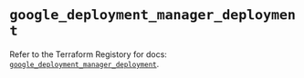 # `google_deployment_manager_deployment`

Refer to the Terraform Registory for docs: [`google_deployment_manager_deployment`](https://registry.terraform.io/providers/hashicorp/google/5.29.0/docs/resources/deployment_manager_deployment).
